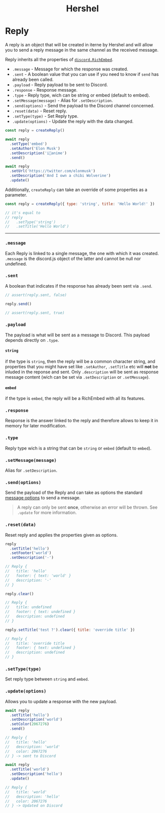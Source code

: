 <h1 align="center">Hershel</h1>

# Reply

A reply is an object that will be created in iterne by Hershel and will allow you to send a reply message in the same channel as the received message.

Reply inherits all the properties of [`discord.RichEmbed`](https://discord.js.org/#/docs/main/stable/class/RichEmbed).

- `.message` - Message for which the response was created.
- `.sent` - A boolean value that you can use if you need to know if `send` has already been called.
- `.payload` - Reply payload to be sent to Discord.
- `.response` - Response message.
- `.type` - Reply type, wich can be string or embed (default to embed).
- `.setMessage(message)` - Alias for `.setDescription`.
- `.send(options)` - Send the payload to the Discord channel concerned.
- `.reset(data)` - Reset reply.
- `.setType(type)` - Set Reply type.
- `.update(options)` - Update the reply with the data changed.

```js
const reply = createReply()

await reply
  .setType('embed')
  .setAuthor('Elon Musk')
  .setDescription('i🖤anime')
  .send()

await reply
  .setUrl('https://twitter.com/elonmusk')
  .setDescription('And I own a chibi Wolverine')
  .update()
```

Additionally, `createReply` can take an override of some properties as a parameter.

```js
const reply = createReply({ type: 'string', title: 'Hello World!' })

// it's equal to
// reply
//   .setType('string')
//   .setTitle('Hello World')
```

---

### `.message`

Each Reply is linked to a single message, the one with which it was created. `.message` is the discord.js object of the latter and cannot be null nor undefined.

### `.sent`

A boolean that indicates if the response has already been sent via `.send`.

```js
// assert(reply.sent, false)

reply.send()

// assert(reply.sent, true)
```

### `.payload`

The payload is what will be sent as a message to Discord. This payload depends directly on `.type`.

#### `string`

if the type is `string`, then the reply will be a common character string, and properties that you might have set like `.setAuthor`, `.setTitle` etc will **not** be inluded in the reponse and sent. Only `.description` will be sent as response message content (wich can be set via `.setDescription` or `.setMessage`).

#### `embed`

if the type is `embed`, the reply will be a RichEmbed with all its features.

### `.response`

Response is the answer linked to the reply and therefore allows to keep it in memory for later modification.

### `.type`

Reply type wich is a string that can be `string` or `embed` (default to `embed`).

### `.setMessage(message)`

Alias for `.setDescription`.

### `.send(options)`

Send the payload of the Reply and can take as options the standard [message options](https://discord.js.org/#/docs/main/stable/typedef/MessageOptions) to send a message.

> A reply can only be sent **once**, otherwise an error will be thrown. See `.update` for more information.

### `.reset(data)`

Reset reply and applies the properties given as options.

```js
reply
  .setTitle('hello')
  .setFooter('world')
  .setDescription('-')

// Reply {
//   title: 'hello'
//   footer: { text: 'world' }
//   description: '-'
// }

reply.clear()

// Reply {
//   title: undefined
//   footer: { text: undefined }
//   description: undefined
// }

reply.setTitle('test ?').clear({ title: 'override title' })

// Reply {
//   title: 'override title
//   footer: { text: undefined }
//   description: undefined
// }
```

### `.setType(type)`

Set reply type between `string` and `embed`.

### `.update(options)`

Allows you to update a response with the new payload.

```js
await reply
  .setTitle('hello')
  .setDescription('world')
  .setColor(2067276)
  .send()

// Reply {
//   title: 'hello'
//   description: 'world'
//   color: 2067276
// } -> sent to Discord

await reply
  .setTitle('world')
  .setDescription('hello')
  .update()

// Reply {
//   title: 'world'
//   description: 'hello'
//   color: 2067276
// } -> Updated on Discord
```
